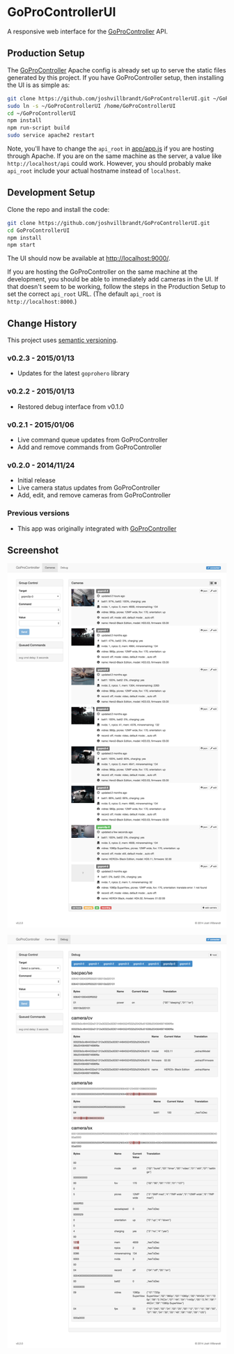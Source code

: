 # GoProControllerUI

A responsive web interface for the [GoProController](https://github.com/joshvillbrandt/GoProController) API.

## Production Setup

The [GoProController](https://github.com/joshvillbrandt/GoProController) Apache config is already set up to serve the static files generated by this project. If you have GoProController setup, then installing the UI is as simple as:

```bash
git clone https://github.com/joshvillbrandt/GoProControllerUI.git ~/GoProControllerUI
sudo ln -s ~/GoProControllerUI /home/GoProControllerUI
cd ~/GoProControllerUI
npm install
npm run-script build
sudo service apache2 restart
```

Note, you'll have to change the `api_root` in [app/app.js](app/app.js) if you are hosting through Apache. If you are on the same machine as the server, a value like `http://localhost/api` could work. However, you should probably make `api_root` include your actual hostname instead of `localhost`.

## Development Setup

Clone the repo and install the code:

```bash
git clone https://github.com/joshvillbrandt/GoProControllerUI.git
cd GoProControllerUI
npm install
npm start
```

The UI should now be available at [http://localhost:9000/](http://localhost:9000/).

If you are hosting the GoProController on the same machine at the development, you should be able to immediately add cameras in the UI. If that doesn't seem to be working, follow the steps in the Production Setup to set the correct `api_root` URL. (The default `api_root` is `http://localhost:8000`.)

## Change History

This project uses [semantic versioning](http://semver.org/).

### v0.2.3 - 2015/01/13

* Updates for the latest `goprohero` library

### v0.2.2 - 2015/01/13

* Restored debug interface from v0.1.0

### v0.2.1 - 2015/01/06

* Live command queue updates from GoProController
* Add and remove commands from GoProController

### v0.2.0 - 2014/11/24

* Initial release
* Live camera status updates from GoProController
* Add, edit, and remove cameras from GoProController

### Previous versions

* This app was originally integrated with [GoProController](https://github.com/joshvillbrandt/GoProController)

## Screenshot

![Screenshot](screenshots/screenshot-v0.2.2.png)

![Screenshot](screenshots/screenshot-v0.2.2-debug.png)
